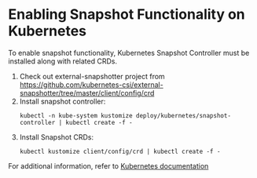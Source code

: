 # Enabling Snapshot Functionality on Kubernetes
To enable snapshot functionality, Kubernetes Snapshot Controller must be installed along with related CRDs.

1. Check out external-snapshotter project
   from https://github.com/kubernetes-csi/external-snapshotter/tree/master/client/config/crd
2. Install snapshot controller:
    ```
    kubectl -n kube-system kustomize deploy/kubernetes/snapshot-controller | kubectl create -f -
    ```
3. Install Snapshot CRDs:
   ```
   kubectl kustomize client/config/crd | kubectl create -f -
   ```

For additional information, refer to [Kubernetes documentation](https://github.com/kubernetes-csi/external-snapshotter/tree/master#usage)
